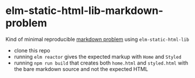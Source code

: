 # elm-static-html-lib-markdown-problem
Kind of minimal reproducible [markdown problem](https://github.com/eeue56/elm-static-html-lib/issues/7) using `elm-static-html-lib`

* clone this repo
* running `elm reactor` gives the expected markup with `Home` and `Styled`
* running `npm run build` that creates both `home.html` and `styled.html` with the bare markdown source and not the expected HTML
